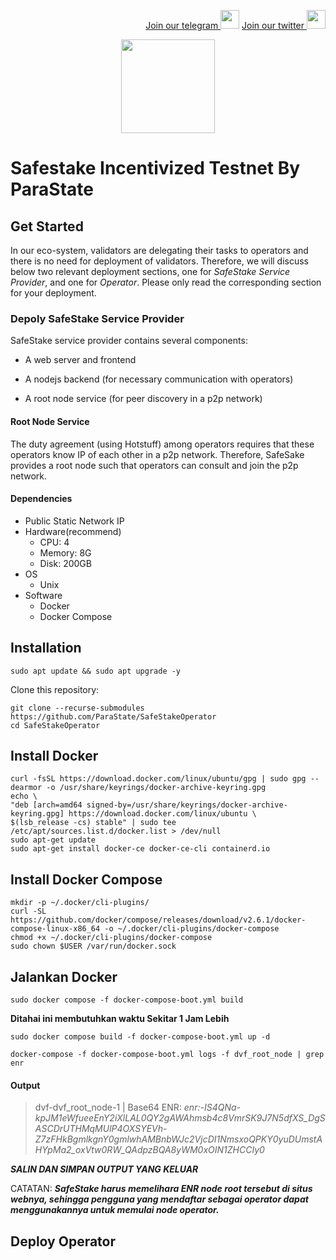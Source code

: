 <p style="font-size:14px" align="right">
<a href="https://t.me/BeritaCryptoo" target="_blank">Join our telegram <img src="https://user-images.githubusercontent.com/50621007/183283867-56b4d69f-bc6e-4939-b00a-72aa019d1aea.png" width="30"/></a>
<a href="https://twitter.com/BeritaCryptoo" target="_blank">Join our twitter <img src="https://user-images.githubusercontent.com/108946833/184274157-08210464-fa03-493d-b01c-2420c67a524f.jpg" width="30"/></a>
</p>
 
<p align="center">
  <img height="150" height="auto" src="https://user-images.githubusercontent.com/38981255/184852284-08b36261-236b-4027-bdc3-487858eb09c7.png">
</p>

# Safestake Incentivized Testnet By ParaState
## Get Started
In our eco-system, validators are delegating their tasks to operators and there is no need for deployment of validators. Therefore, we will discuss below two relevant deployment sections, one for *SafeStake Service Provider*, and one for *Operator*. Please only read the corresponding section for your deployment.

### Depoly SafeStake Service Provider

SafeStake service provider contains several components:

- A web server and frontend

- A nodejs backend (for necessary communication with operators)

- A root node service (for peer discovery in a p2p network)

#### Root Node Service

The duty agreement (using Hotstuff) among operators requires that these operators know IP of each other in a p2p network. Therefore, SafeSake provides a root node such that operators can consult and join the p2p network.

#### Dependencies
 * Public Static Network IP 
 * Hardware(recommend)
   * CPU: 4
   * Memory: 8G
   * Disk: 200GB
 * OS
   * Unix
 * Software
   * Docker
   * Docker Compose 


## Installation
```
sudo apt update && sudo apt upgrade -y
```
Clone this repository:
```
git clone --recurse-submodules https://github.com/ParaState/SafeStakeOperator
cd SafeStakeOperator
```
## Install Docker
```
curl -fsSL https://download.docker.com/linux/ubuntu/gpg | sudo gpg --dearmor -o /usr/share/keyrings/docker-archive-keyring.gpg
echo \
"deb [arch=amd64 signed-by=/usr/share/keyrings/docker-archive-keyring.gpg] https://download.docker.com/linux/ubuntu \
$(lsb_release -cs) stable" | sudo tee /etc/apt/sources.list.d/docker.list > /dev/null
sudo apt-get update
sudo apt-get install docker-ce docker-ce-cli containerd.io
```
## Install Docker Compose
```
mkdir -p ~/.docker/cli-plugins/
curl -SL https://github.com/docker/compose/releases/download/v2.6.1/docker-compose-linux-x86_64 -o ~/.docker/cli-plugins/docker-compose
chmod +x ~/.docker/cli-plugins/docker-compose
sudo chown $USER /var/run/docker.sock
```
## Jalankan Docker
```
sudo docker compose -f docker-compose-boot.yml build
```
**Ditahai ini membutuhkan waktu Sekitar 1 Jam Lebih**
```
sudo docker compose build -f docker-compose-boot.yml up -d
```
```
docker-compose -f docker-compose-boot.yml logs -f dvf_root_node | grep enr
```
#### Output
> dvf-dvf_root_node-1  | Base64 ENR: *enr:-IS4QNa-kpJM1eWfueeEnY2iXlLAL0QY2gAWAhmsb4c8VmrSK9J7N5dfXS_DgSASCDrUTHMqMUlP4OXSYEVh-Z7zFHkBgmlkgnY0gmlwhAMBnbWJc2VjcDI1NmsxoQPKY0yuDUmstAHYpMa2_oxVtw0RW_QAdpzBQA8yWM0xOIN1ZHCCIy0*

***SALIN DAN SIMPAN OUTPUT YANG KELUAR***

CATATAN: ***SafeStake harus memelihara ENR node root tersebut di situs webnya, sehingga pengguna yang mendaftar sebagai operator dapat menggunakannya untuk memulai node operator.***
## Deploy Operator
